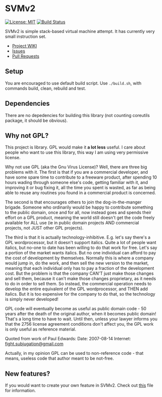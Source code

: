 
# SVMv2

[![License: MIT](https://img.shields.io/badge/License-MIT-yellow.svg)](https://opensource.org/licenses/MIT)
[![Build Status](https://travis-ci.org/KrzysztofSzewczyk/SVMv2.svg?branch=master)](https://travis-ci.org/KrzysztofSzewczyk/SVMv2)

SVMv2 is simple stack-based virtual machine attempt. It has currently very small instruction set.
 * [Project WIKI](https://github.com/KrzysztofSzewczyk/SVMv2/wiki)
 * [Issues](https://github.com/KrzysztofSzewczyk/SVMv2/issues)
 * [Pull Requests](https://github.com/KrzysztofSzewczyk/SVMv2/pulls)

## Setup

You are encouraged to use default build script. Use `./build.sh`, with commands build, clean, rebuild and test.

## Dependencies

There are no depedencies for building this library (not counting coreutils package, it should be obvious).

## Why not GPL?

This project is library. GPL would make it **a lot less** useful. I care about people who want to use this library,
this way I am using very permissive license.

Why not use GPL (aka the Gnu Virus License)?  Well, there are three
big problems with it.  The first is that if you are a commercial
developer, and have some spare time to contribute to a freeware
product, after spending 10 hours wading through someone else's code,
getting familiar with it, and improving it or bug fixing it, all the
time you spent is wasted, as far as being able to reuse any routines
you found in a commercial product is concerned.  

The second is that encourages others to join the dog-in-the-manger 
brigade.  Someone who ordinarily would be happy to contribute something
to the public domain, once and for all, now instead goes and spends their 
effort on a GPL product, meaning the world still doesn't get the code 
freely available for ALL use (ie in public domain projects AND commercial 
projects, not JUST other GPL projects).

The third is that it is actually technology-inhibitive.  E.g. let's
say there's a GPL wordprocessor, but it doesn't support italics.
Quite a lot of people want italics, but no-one to date has been 
willing to do that work for free.  Let's say a portion of the market
wants italics.  But no one individual can afford to pay the cost of
development by themselves.  Normally this is where a company would
jump in, do the work, and then sell the new version to the market,
meaning that each individual only has to pay a fraction of the
development cost.  But the problem is that the company CAN'T just
make those changes and sell them, because it can't make those
changes proprietary, as it needs to do in order to sell them.  So
instead, the commercial operation needs to develop the entire
equivalent of the GPL wordprocessor, and THEN add italics.  But it
is too expensive for the company to do that, so the technology is
simply never developed!

GPL code will eventually become as useful as public domain code - 50 
years after the death of the original author, when it becomes public 
domain!  That's a long time to have to wait.  Until then, unless your
lawyer informs you that the 2756 license agreement conditions don't 
affect you, the GPL work is only useful as reference material.

Quoted from work of Paul Edwards:
Date:     2007-08-14
Internet: fight.subjugation@gmail.com

Actually, in my opinion GPL can be used to non-reference code - that
means, useless code that author meant to be not-free.

## New features?

If you would want to create your own feature in SVMv2. Check out [this](https://github.com/KrzysztofSzewczyk/SVMv2/blob/master/CONTRIBUTING.md) file for information.

